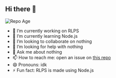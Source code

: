 ## Hi there 👋

<!-- ci-actions: repository date -->
![Repo Age](https://img.shields.io/badge/Repo%20Age-80%20days-blue)


- 🔭 I’m currently working on RLPS
- 🌱 I’m currently learning Node.js
- 👯 I’m looking to collaborate on nothing
- 🤔 I’m looking for help with nothing
- 💬 Ask me about nothing
- 📫 How to reach me: open an issue on [this repo](https://github.com/BenzoiTheCoder/BenzoiTheCoder)
- 😄 Pronouns: idk
- ⚡ Fun fact: RLPS is made using Node.js

